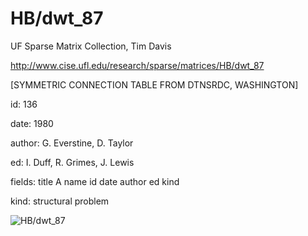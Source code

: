 # HB/dwt_87

 UF Sparse Matrix Collection, Tim Davis

 http://www.cise.ufl.edu/research/sparse/matrices/HB/dwt_87

 [SYMMETRIC CONNECTION TABLE FROM DTNSRDC, WASHINGTON]

 id: 136

 date: 1980

 author: G. Everstine, D. Taylor

 ed: I. Duff, R. Grimes, J. Lewis

 fields: title A name id date author ed kind

 kind: structural problem

![HB/dwt_87](http://yifanhu.net/GALLERY/GRAPHS/GIF_SMALL/HB@dwt_87.gif)
